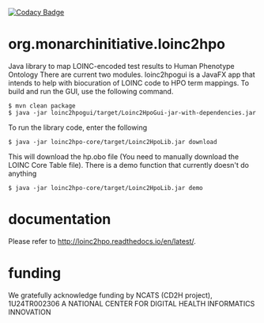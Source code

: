 [![Codacy Badge](https://api.codacy.com/project/badge/Grade/709c959bb0024403a667affaf2b9f476)](https://www.codacy.com/app/peter.robinson/loinc2hpo?utm_source=github.com&amp;utm_medium=referral&amp;utm_content=monarch-initiative/loinc2hpo&amp;utm_campaign=Badge_Grade)
# org.monarchinitiative.loinc2hpo
Java library to map LOINC-encoded test results to Human Phenotype Ontology
There are current two modules. loinc2hpogui is a JavaFX app that intends to help with biocuration of LOINC code to HPO term mappings. To build and run the GUI, use the following command.
```
$ mvn clean package
$ java -jar loinc2hpogui/target/Loinc2HpoGui-jar-with-dependencies.jar 

```
To run the library code, enter the following
```
$ java -jar loinc2hpo-core/target/Loinc2HpoLib.jar download
```
This will download the hp.obo file (You need to manually download the LOINC Core Table file). There is a demo function that currently doesn't do anything
```
$ java -jar loinc2hpo-core/target/Loinc2HpoLib.jar demo
```
# documentation
Please refer to http://loinc2hpo.readthedocs.io/en/latest/.

# funding
We gratefully acknowledge funding by NCATS (CD2H project), 1U24TR002306
A NATIONAL CENTER FOR DIGITAL HEALTH INFORMATICS INNOVATION
